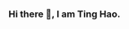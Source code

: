 ### Hi there 👋, I am Ting Hao.

<!--
**thtan0602/thtan0602** is a ✨ _special_ ✨ repository because its `README.md` (this file) appears on your GitHub profile.

Here are some ideas to get you started:

- 🔭 I’m currently working on my FYP project related to assistive cobot and F1Tenth.
- 🌱 I’m currently learning computer vision, self-driving car and robotics knowledge (control system, CAD, MCU, etc.)
- 👯 I’m looking for a job related to robotics or autonomous vehicle (I'll be graduating during June 2022)
- 📫 How to reach me: ttan051@e.ntu.edu.sg
- 😄 Pronouns: He/ Him

-->
